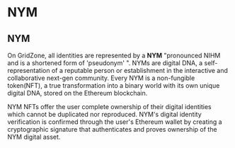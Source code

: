 # NYM

## NYM

On GridZone, all identities are represented by a **NYM** "pronounced NIHM and is a shortened form of 'pseudonym' ". NYMs are digital DNA, a self-representation of a reputable person or establishment in the interactive and collaborative next-gen community. Every NYM is a non-fungible token\(NFT\), a true transformation into a binary world with its own unique digital DNA, stored on the Ethereum blockchain.

NYM NFTs offer the user complete ownership of their digital identities which cannot be duplicated nor reproduced. NYM's digital identity verification is confirmed through the user's Ethereum wallet by creating a cryptographic signature that authenticates and proves ownership of the NYM digital asset.

